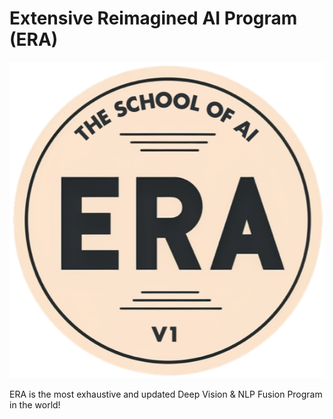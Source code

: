 

# Extensive Reimagined AI Program (ERA)
![alt text](https://raw.githubusercontent.com/darshanvjani/ERA_vision_nlp_ai/main/era.png)

ERA is the most exhaustive and updated Deep Vision &amp; NLP Fusion Program in the world!
